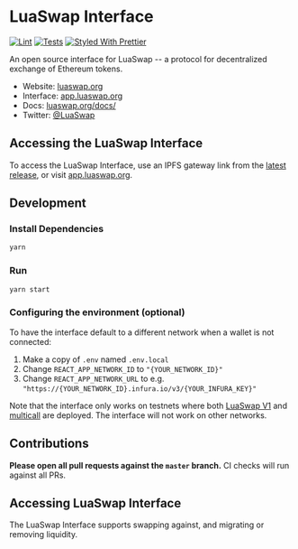 # LuaSwap Interface

[![Lint](https://github.com/tomochain/tomochain-interface/workflows/Lint/badge.svg)](https://github.com/tomochain/luaswap-interface/actions?query=workflow%3ALint)
[![Tests](https://github.com/tomochain/tomochain-interface/workflows/Tests/badge.svg)](https://github.com/tomochain/luaswap-interface/actions?query=workflow%3ATests)
[![Styled With Prettier](https://img.shields.io/badge/code_style-prettier-ff69b4.svg)](https://prettier.io/)

An open source interface for LuaSwap -- a protocol for decentralized exchange of Ethereum tokens.

- Website: [luaswap.org](https://luaswap.org/)
- Interface: [app.luaswap.org](https://app.luaswap.org)
- Docs: [luaswap.org/docs/](https://luaswap.org/docs/)
- Twitter: [@LuaSwap](https://twitter.com/LuaSwap)

## Accessing the LuaSwap Interface

To access the LuaSwap Interface, use an IPFS gateway link from the
[latest release](https://github.com/tomochain/luaswap-interface/releases), 
or visit [app.luaswap.org](https://app.luaswap.org).

## Development

### Install Dependencies

```bash
yarn
```

### Run

```bash
yarn start
```

### Configuring the environment (optional)

To have the interface default to a different network when a wallet is not connected:

1. Make a copy of `.env` named `.env.local`
2. Change `REACT_APP_NETWORK_ID` to `"{YOUR_NETWORK_ID}"`
3. Change `REACT_APP_NETWORK_URL` to e.g. `"https://{YOUR_NETWORK_ID}.infura.io/v3/{YOUR_INFURA_KEY}"` 

Note that the interface only works on testnets where both 
[LuaSwap V1](https://luaswap.org/docs/smart-contracts/factory/) and 
[multicall](https://github.com/makerdao/multicall) are deployed.
The interface will not work on other networks.

## Contributions

**Please open all pull requests against the `master` branch.** 
CI checks will run against all PRs.

## Accessing LuaSwap Interface

The LuaSwap Interface supports swapping against, and migrating or removing liquidity.